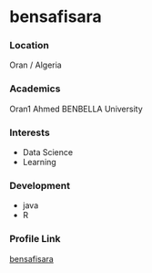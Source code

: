 # bensafisara

### Location

Oran / Algeria

### Academics

Oran1 Ahmed BENBELLA University
### Interests
- Data Science
- Learning 

### Development
- java
- R


### Profile Link

[bensafisara](https://github.com/bensafisara)
